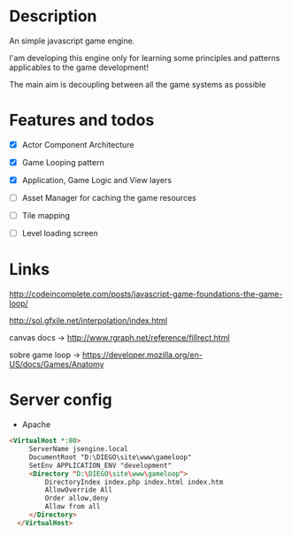 # Description

An simple javascript game engine.

I'am developing this engine only for learning some principles 
and patterns applicables to the game development!

The main aim is decoupling between all the game systems as possible


Features and todos
===================================
- [X]  Actor Component Architecture

- [X]  Game Looping pattern

- [X]  Application, Game Logic and View layers

- [ ]  Asset Manager for caching the game resources

- [ ]  Tile mapping 

- [ ]  Level loading screen


Links
=========

http://codeincomplete.com/posts/javascript-game-foundations-the-game-loop/

http://sol.gfxile.net/interpolation/index.html

canvas docs -> http://www.rgraph.net/reference/fillrect.html

sobre game loop -> https://developer.mozilla.org/en-US/docs/Games/Anatomy


Server config
===================================

* Apache

```html
<VirtualHost *:80>
     ServerName jsengine.local
     DocumentRoot "D:\DIEGO\site\www\gameloop"
     SetEnv APPLICATION_ENV "development"
     <Directory "D:\DIEGO\site\www\gameloop">
         DirectoryIndex index.php index.html index.htm
         AllowOverride All
         Order allow,deny
         Allow from all
     </Directory>
  </VirtualHost>
```
